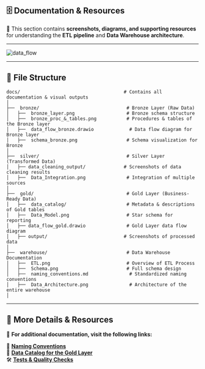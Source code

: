 ## 🗄️ **Documentation & Resources**  

📌 This section contains **screenshots, diagrams, and supporting resources** for understanding the **ETL pipeline** and **Data Warehouse architecture**.  

---
![data_flow](https://github.com/user-attachments/assets/c72c2d50-59da-4417-a24a-c32b813509e6)

---

## 📂 **File Structure**  

```
docs/                                      # Contains all documentation & visual outputs  
│  
├──  bronze/                                # Bronze Layer (Raw Data)  
│   ├──  bronze_layer.png                   # Bronze schema structure  
│   ├──  bronze_proc_&_tables.png           # Procedures & tables of the Bronze layer  
│   ├──  data_flow_bronze.drawio             # Data flow diagram for Bronze layer  
│   ├──  schema_bronze.png                  # Schema visualization for Bronze  
│  
├──  silver/                                # Silver Layer (Transformed Data)  
│   ├── data_cleaning_output/              # Screenshots of data cleaning results  
│   ├──  Data_Integration.png               # Integration of multiple sources  
│  
├──  gold/                                  # Gold Layer (Business-Ready Data)  
│   ├──  data_catalog/                      # Metadata & descriptions of Gold tables  
│   ├──  Data_Model.png                     # Star schema for reporting  
│   ├── data_flow_gold.drawio               # Gold Layer data flow diagram  
│   ├── output/                            # Screenshots of processed data  
│  
├──  warehouse/                             # Data Warehouse Documentation  
│   ├──  ETL.png                            # Overview of ETL Process  
│   ├──  Schema.png                         # Full schema design  
│   ├──  naming_conventions.md               # Standardized naming conventions  
│   ├──  Data_Architecture.png               # Architecture of the entire warehouse  
│  
```  

---

## 🔎 **More Details & Resources**  

📌 **For additional documentation, visit the following links:**  

📑 **[Naming Conventions](https://github.com/Rudra-G-23/SQL-Data-Warehouse-Project/blob/main/docs/warehouse/naming_conventions.md)**  
🔖 **[Data Catalog for the Gold Layer](https://github.com/Rudra-G-23/SQL-Data-Warehouse-Project/blob/main/docs/gold/data_catalog.md)**  
🛠️ **[Tests & Quality Checks](https://github.com/Rudra-G-23/SQL-Data-Warehouse-Project/tree/main/tests)**  
